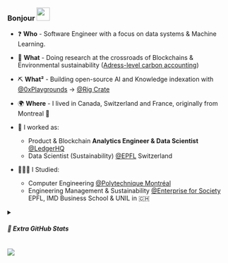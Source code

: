 ### Bonjour <img src = "https://raw.githubusercontent.com/MartinHeinz/MartinHeinz/master/wave.gif" width = 30px>

- ❓  **Who** - Software Engineer with a focus on data systems & Machine Learning.
- 🧪 **What** - Doing research at the crossroads of Blockchains & Environmental sustainability ([Adress-level carbon accounting](https://github.com/mateobelanger/GreenBlocks-Paper))
- ⛏️ **What²** - Building open-source AI and Knowledge indexation with [@0xPlaygrounds](https://github.com/0xPlaygrounds) -> [@Rig Crate](https://github.com/0xPlaygrounds/rig) 
- 🌍 **Where** - I lived in Canada, Switzerland and France, originally from Montreal 🦌

- 💼 I worked as:
  - Product & Blockchain **Analytics Engineer & Data Scientist** [@LedgerHQ](https://github.com/LedgerHQ)
  - Data Scientist (Sustainability) [@EPFL](https://www.epfl.ch/en/) Switzerland
- 👨🏽‍🎓 I Studied:
  - Computer Engineering [@Polytechnique Montréal](https://www.polymtl.ca/)
  - Engineering Management & Sustainability [@Enterprise for Society](https://e4s.center/) EPFL, IMD Business School & UNIL in 🇨🇭
<!-- - 🌱 I’m currently learning Solidity, Italian
- 💬 Ask me about Politics, Cinema, Blockchain -->

<details>
<summary><h5>🎨 Extra GitHub Stats</h5></summary>
<br>
<img src=https://github-readme-stats.vercel.app/api?username=mateobelanger&show_icons=true&count_private=true>
</details>

![](https://komarev.com/ghpvc/?username=mateobelanger)
